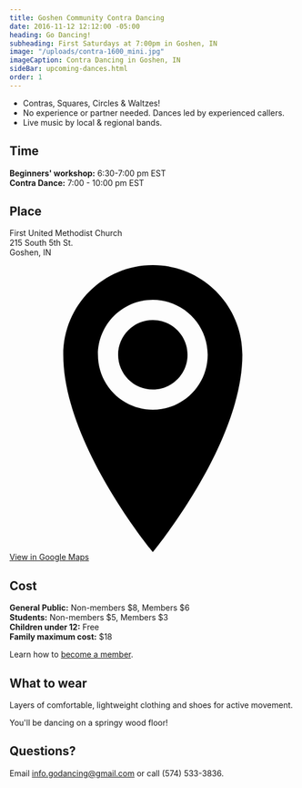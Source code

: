 ```yaml
---
title: Goshen Community Contra Dancing
date: 2016-11-12 12:12:00 -05:00
heading: Go Dancing!
subheading: First Saturdays at 7:00pm in Goshen, IN
image: "/uploads/contra-1600_mini.jpg"
imageCaption: Contra Dancing in Goshen, IN
sideBar: upcoming-dances.html
order: 1
---
```


- Contras, Squares, Circles & Waltzes!
- No experience or partner needed. Dances led by experienced callers.
- Live music by local & regional bands.

## Time
**Beginners' workshop:** 6:30-7:00 pm EST<br>
**Contra Dance:** 7:00 - 10:00 pm EST

## Place
First United Methodist Church<br>
215 South 5th St.<br>
Goshen, IN<br>

<a class="pure-button pure-button-outline" href="https://goo.gl/maps/rx566tSNLCR2" target="_blank">
	<svg class="icon icon--location" viewBox="0 0 16 16">
		<title>Location</title>
		<path d="M8 0c-2.761 0-5 2.239-5 5 0 5 5 11 5 11s5-6 5-11c0-2.761-2.239-5-5-5zM8 8.063c-1.691 0-3.063-1.371-3.063-3.063s1.371-3.063 3.063-3.063 3.063 1.371 3.063 3.063-1.371 3.063-3.063 3.063zM6.063 5c0-1.070 0.867-1.938 1.938-1.938s1.938 0.867 1.938 1.938c0 1.070-0.867 1.938-1.938 1.938s-1.938-0.867-1.938-1.938z"></path>
	</svg>
	View in Google Maps
</a>

## Cost
**General Public:** Non-members $8, Members $6<br>
**Students:** Non-members $5, Members $3<br>
**Children under 12:** Free<br>
**Family maximum cost:** $18<br>

Learn how to [become a member](/join/).

## What to wear
Layers of comfortable, lightweight clothing and shoes for active movement.

You'll be dancing on a springy wood floor!

## Questions?
Email [info.godancing@gmail.com](mailto:info.godancing@gmail.com) or call (574) 533-3836.
